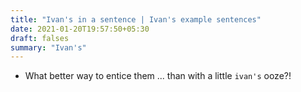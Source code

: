 ```yaml
---
title: "Ivan's in a sentence | Ivan's example sentences"
date: 2021-01-20T19:57:50+05:30
draft: falses
summary: "Ivan's"
---
```

- What better way to entice them ... than with a little `ivan's` ooze?!
                 
